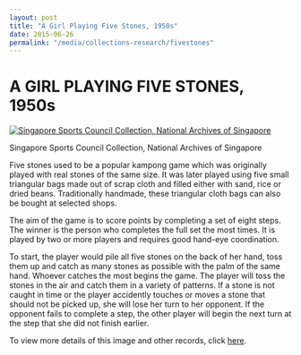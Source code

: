 ```yaml
---
layout: post
title: "A Girl Playing Five Stones, 1950s"
date: 2015-06-26
permalink: "/media/collections-research/fivestones"
---
```


# A GIRL PLAYING FIVE STONES, 1950s

[![Singapore Sports Council Collection, National Archives of Singapore](http://www.nas.gov.sg/blogs/archivistpick/wp-content/uploads/2015/06/2015-06-26-L.jpg)](http://www.nas.gov.sg/blogs/archivistpick/wp-content/uploads/2015/06/2015-06-26-L.jpg)

Singapore Sports Council Collection, National Archives of Singapore

Five stones used to be a popular kampong game which was originally played with real stones of the same size. It was later played using five small triangular bags made out of scrap cloth and filled either with sand, rice or dried beans. Traditionally handmade, these triangular cloth bags can also be bought at selected shops.

The aim of the game is to score points by completing a set of eight steps. The winner is the person who completes the full set the most times. It is played by two or more players and requires good hand-eye coordination.

To start, the player would pile all five stones on the back of her hand, toss them up and catch as many stones as possible with the palm of the same hand. Whoever catches the most begins the game. The player will toss the stones in the air and catch them in a variety of patterns. If a stone is not caught in time or the player accidently touches or moves a stone that should not be picked up, she will lose her turn to her opponent. If the opponent fails to complete a step, the other player will begin the next turn at the step that she did not finish earlier.

To view more details of this image and other records, click [here](http://www.nas.gov.sg/archivesonline/photographs/record-details/5f3d6f0b-1162-11e3-83d5-0050568939ad).